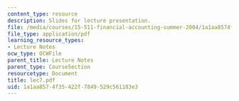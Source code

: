 ```yaml
---
content_type: resource
description: Slides for lecture presentation.
file: /media/courses/15-511-financial-accounting-summer-2004/1a1aa8574f35422f7849529c561183e3_lec7.pdf
file_type: application/pdf
learning_resource_types:
- Lecture Notes
ocw_type: OCWFile
parent_title: Lecture Notes
parent_type: CourseSection
resourcetype: Document
title: lec7.pdf
uid: 1a1aa857-4f35-422f-7849-529c561183e3
---
```

